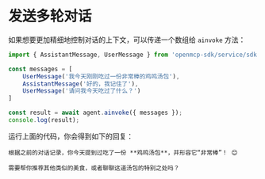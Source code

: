 # 发送多轮对话

如果想要更加精细地控制对话的上下文，可以传递一个数组给 `ainvoke` 方法：

```typescript
import { AssistantMessage, UserMessage } from 'openmcp-sdk/service/sdk';

const messages = [
    UserMessage('我今天刚刚吃过一份非常棒的鸡鸣汤包'),
    AssistantMessage('好的，我记住了'),
    UserMessage('请问我今天吃过了什么？')
]

const result = await agent.ainvoke({ messages });
console.log(result);
```

运行上面的代码，你会得到如下的回复：

```
根据之前的对话记录，你今天提到过吃了一份 **鸡鸣汤包**，并形容它“非常棒”！ 😊  

需要帮你推荐其他类似的美食，或者聊聊这道汤包的特别之处吗？
```


